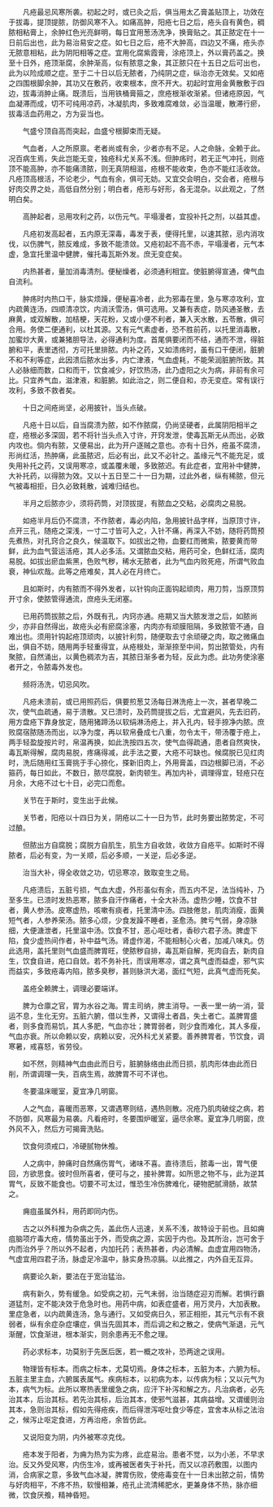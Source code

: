 <!-- { "loadSidebar": true } -->
　　凡疮最忌风寒所袭。初起之时，或已灸之后，俱当用太乙膏盖贴顶上，功效在于拔毒，提顶提脓，防御风寒不入。如痛高肿，阳疮七日之后，疮头自有黄色，稠脓相粘膏上，余肿红色光亮鲜明，每日宜用葱汤洗净，换膏贴之。其正脓定在十一日前后出也，此为易治易安之症。如七日之后，疮不大肿高，四边又不痛，疮头亦无脓意相粘，此为阴阳相等之症。宜用化腐紫霞膏，涂疮顶上，外以膏药盖之。换至十日外，疮顶渐腐，余肿渐高，似有脓意之象，其正脓只在十五日之后可出也，此为以险成顺之症。至于二十日以后无脓者，乃纯阴之症，纵治亦无效矣。又如疮之四围根脚余肿，其功又在敷药，收束根本，庶不开大。初起时宜用金黄散敷于四边，拔毒消肿止痛。既溃后，当用铁桶膏箍之，庶疮根渐收渐紧。但诸疮原因，气血凝滞而成，切不可纯用凉药，冰凝肌肉，多致难腐难敛，必当温暖，散滞行瘀，拔毒活血药用之，方为妥当也。

　　气盛兮顶自高而突起，血盛兮根脚束而无疑。

　　气血者，人之所原禀。老者尚或有余，少者亦有不足。人之命脉，全赖于此。况百病生焉，失此岂能无变，独疮科尤关系不浅。但肿疡时，若无正气冲托，则疮顶不能高肿，亦不能痛溃脓，则无真阴相滋，疮根不能收束，色亦不能红活收敛。凡疮顶高根活，不论老少，气血有余，俱可无妨。又宜交会明白，交会者，疮根与好肉交界之处，高低自然分别；明白者，疮形与好形，各无混杂。以此观之，了然明白矣。

　　高肿起者，忌用攻利之药，以伤元气。平塌漫者，宜投补托之剂，以益其虚。

　　凡疮初发高起者，五内原无深毒，毒发于表，便得托里，以速其脓，忌内消攻伐，以伤脾气，脓反难成，多致不能溃敛。又疮初起不高不赤，平塌漫者，元气本虚，急宜托里温中健脾，催托毒瓦斯外发。庶无变症矣。

　　内热甚者，量加消毒清剂。便秘燥者，必须通利相宜。使脏腑得宣通，俾气血自流利。

　　肿疡时内热口干，脉实烦躁，便秘喜冷者，此为邪毒在里，急与寒凉攻利，宜内疏黄连汤，四顺清凉饮，内消沃雪汤，俱可选用。又兼有表症，防风通圣散，去麻黄，或双解散，加桔梗，天花粉，又或小便不利者，兼入天水散，五苓散，俱可合用。务使二便通利，以杜其源。又有元气素虚者，恐不胜前药，以托里消毒散，加蜜炒大黄，或兼猪胆导法，必得通利为度。首尾俱要闭而不结，通而不泄，得脏腑和平，表里透彻，方可托里排脓。内补之药，又如溃疡时，虽有口干便闭，脏腑不和不利等症，此因溃后脓水出多，内亡津液，气血虚耗，不能荣润脏腑所致。其人必脉细而数，口和而干，饮食减少，好饮热汤，此乃虚阳之火为病，非前有余可比。只宜养气血，滋津液，和脏腑。如此治之，则二便自和，亦无变症。常有误行攻利，多致不救者矣。

　　十日之间疮尚坚，必用披针，当头点破。

　　凡疮十日以后，自当腐溃为脓，如不作脓腐，仍尚坚硬者，此属阴阳相半之症，疮根必多深固，若不将针当头点入寸许，开窍发泄，使毒瓦斯无从而出，必致内攻也。倘内有脓，又便易出，此为开户逐贼之意也。亦有十日外，疮虽不腐溃，形尚红活，热肿痛，此虽脓迟，后必有出，此又不必针之。盖缘元气不能充足，或失用补托之药，又误用寒凉，或盖覆未暖，多致脓迟。有此症者，宜用补中健脾，大补托药，以得脓为效。又以十五日至二十一日为期，过此外者，纵有稀脓，但元气被毒相拒，日久必致耗散，诚难归结也。

　　半月之后脓亦少，须将药筒，对顶拔提，有脓血之交粘，必腐肉之易脱。

　　如疮半月后仍不腐溃，不作脓者，毒必内陷，急用披针品字样，当原顶寸许，点开三孔，随疮之深浅，一寸二寸皆可入之，入针不痛，再深入不妨，随将药筒预先煮热，对孔窍合之良久，候温取下。如拔出之物，血要红而微紫，脓要黄而带鲜，此为血气营运活疮，其人必多活。又谓脓血交粘，用药可全，色鲜红活，腐肉易脱。如拔出瘀血紫黑，色败气秽，稀水无脓者，此为气血内败死疮，所谓气败血衰，神仙欢哉。此等之疮难矣，其人必在月终亡。

　　且如斯时，内有脓而不得外发者，以针钩向正面钩起顽肉，用刀剪，当原顶剪开寸余，使脓管得通流，庶疮头无闭塞。

　　已用药筒拔脓之后，外既有孔，内窍亦通。疮期又当大脓发泄之后，如脓尚少，亦非自然得出，故疮头必有瘀腐涂塞，内肉亦有顽膜阻隔，多致脓管不通，自难出也。须用针钩起疮顶顽肉，以披针利剪，随便取去寸余顽硬之肉，取之微痛血出，俱自不妨，随用两手轻重得宜，从疮根处，渐渐捺至中间，剪出脓管处，内有聚脓，自然涌出，以黄色稠浓为吉，其脓日渐多者为轻，反此为虑。此功务使涂塞者开之，令脓毒外发也。

　　频将汤洗，切忌风吹。

　　凡疮未溃前，或已用照药后，俱要煎葱艾汤每日淋洗疮上一次，甚者早晚二次，使气血疏通，易于溃散。又已溃时，及药筒提拔之后，尤宜避风，先去旧药，用方盘疮下靠身放定，随用猪蹄汤以软绢淋汤疮上，并入孔内，轻手捺净内脓。庶败腐宿脓随汤而出，以净为度，再以软帛叠成七八重，勿令太干，带汤覆于疮上，两手轻盈旋按片时，帛温再换，如此洗按四五次，使气血得疏通，患者自然爽快，毒瓦斯得解，腐肉易脱，疼痛得减，此手法之要，大疮不可缺也。候腐脱已见红肉时，洗后随用红玉膏挑于手心捺化，搽新旧肉上，外用膏盖，四边根脚已消，不必箍药，每日如此，不数日，脓尽腐脱，新肉顿生。再加内补，调理得宜，轻疮只在月余，大疮不过七十日，必完口而愈。

　　关节在于斯时，变生出于此候。

　　关节者，阳疮以十四日为关，阴疮以二十一日为节，此时务要出脓势定，不可过酿。

　　但脓出方自腐脱；腐脱方自肌生，肌生方自收敛，收敛方自疮平。如斯时不得脓者，后必有变，为一关顺，后必多顺，一关逆，后必多逆。

　　治当大补，得全收敛之功，切忌寒凉，致取变生之局。

　　凡疮溃后，五脏亏损，气血大虚，外形虽似有余，而五内不足，法当纯补，乃至多生。已溃时发热恶寒，脓多自汗作痛者，十全大补汤。虚热少睡，饮食不甘者，黄人参汤。皮寒虚热，咳嗽有痰者，托里清中汤。四肢倦怠，肌肉消瘦，面黄短气者，人参养荣汤。脓多心烦，少食发躁不睡者，圣愈汤。脾亏气弱，身凉脉细，大便溏泄者，托里温中汤。饮食不甘，恶心呕吐者，香砂六君子汤。脾虚下陷，食少虚热间作者，补中益气汤。肾虚作渴，不能相制心火者，加减八味丸。仿此选用，盖托里则气血盛而脾胃旺，使脓秽自排，毒瓦斯自解，死肉自去，新肉自生，饮食自进，疮口自敛。若不务补托，而误用寒凉，谓之真气虚而益虚，邪气实而益实，多致疮毒内陷，脓多臭秽，甚则脉洪大渴，面红气短，此真气虚而死矣。

　　盖疮全赖脾土，调理必要端详。

　　脾为仓廪之官，胃为水谷之海。胃主司纳，脾主消导。一表一里一纳一消，营运不息，生化无穷。五脏六腑，借以生养，又谓得土者昌，失土者亡。盖脾胃盛者，则多食而易饥，其人多肥，气血亦壮；脾胃弱者，则少食而难化，其人多瘦，气血亦衰。所以命赖以安，病赖以安，况外科尤关紧要。善养脾胃者，节饮食，调寒暑，戒喜怒，省劳役。

　　如不然，则精神气血由此而日亏，脏腑脉络由此而日损，肌肉形体由此而日削，所谓调理一失，百病生焉，故脾胃不可不详也。

　　冬要温床暖室，夏宜净几明窗。

　　人之气血，喜暖而恶寒，又谓遇寒则结，遇热则散。况疮乃肌肉破绽之病，若不防御，风寒最为易袭。凡看疮时，冬要围炉暖室，逼尽余寒。夏宜净几明窗，庶外风不入，然后方可揭膏洗贴。

　　饮食何须戒口，冷硬腻物休飧。

　　人之病中，肿痛时自然痛伤胃气，诸味不喜。直待溃后，脓毒一出，胃气便回，方欲思食。彼时但所喜者，便可与之，接补脾胃。如所思之物不与，此为逆其胃气，反致不能食也。切要不可太过，惟恐生冷伤脾难化，硬物肥腻滑肠，故禁之。

　　痈疽虽属外科，用药即同内伤。

　　古之以外科推为杂病之先，盖此伤人迅速，关系不浅，故特设于前也。且如痈疽脑项疔毒大疮，情势虽出于外，而受病之源，实因于内也。及其所治，岂可舍于内而治外乎？所以外不起者，内加托药；表热甚者，内必清解。血虚宜用四物汤，气虚宜用四君子汤，脉虚足冷温中，脉实身热凉膈。以此推之，内外自无互异。

　　病要论久新，要法在于宽治猛治。

　　病有新久，势有缓急。如受病之初，元气未弱，治当随症迎刃而解。若惧行霸道猛剂，定不能决效于危急时也。用药中病，如表症盛者，用万灵丹，大加表散。里症急者，以内疏黄连汤，急与通行。又如受病日久，邪正相拒，其元气示有不衰弱者，纵有余症杂症壤症，俱当先固其本，而后调之和之散之，使病气渐退，元气渐醒，饮食渐进，根本渐实，则余患再无不愈之理。

　　药必求标本，功莫别于先医后医，若一概之攻补，恐两途之误用。

　　物理皆有标本。而病之标本，尤莫切焉。身体之标本，五脏为本，六腑为标。五脏主里主血，六腑属表属气。疾病标本，以初病为本，以传病为标；又以元气为本，病气为标。此所以寒热表里缓急之病，应汗下补泻和解之方。凡治病者，必先治其本，后治其标。若先治其标，后治其本，使邪气滋甚，其病益增。又谓缓则治其本，急则治其标，假如先得疮疾，而后得泄泻呕吐食少等症，宜舍本从标之法治之，候泻止呕定食进，方再治疮，余皆仿此。

　　又说阳变为阴，内外被寒凉克伐。

　　疮本发于阳者，为痈为热为实为疼，此症易治。患者不觉，以为小恙，不早求治。反又外受风寒，内伤生冷，或再被医者失于补托，而又以凉药敷围，以图内消，合病家之意，多致气血冰凝，脾胃伤败，使疮毒变在十一日未出脓之前，情势与好肉相平，不疼不热，软慢相兼，疮孔止流清稀肥水，更兼身体不热，脉亦细微，饮食厌飧，精神昏短。

